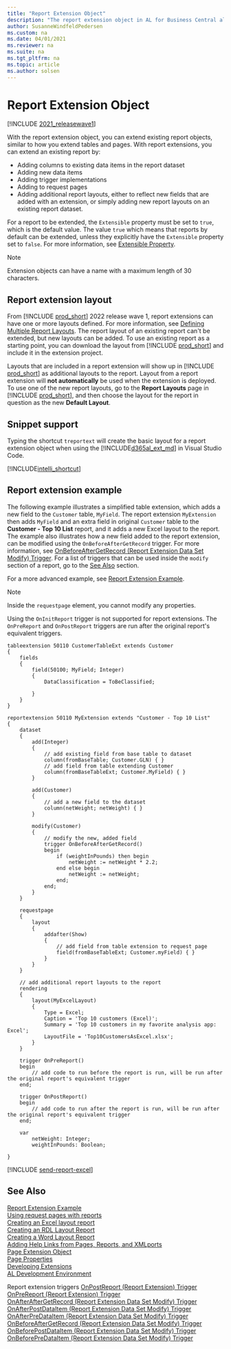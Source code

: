 ```yaml
---
title: "Report Extension Object"
description: "The report extension object in AL for Business Central allows you to create an extension of an existing report."
author: SusanneWindfeldPedersen
ms.custom: na
ms.date: 04/01/2021
ms.reviewer: na
ms.suite: na
ms.tgt_pltfrm: na
ms.topic: article
ms.author: solsen
---
```


# Report Extension Object

[!INCLUDE [2021_releasewave1](../includes/2021_releasewave1.md)]

With the report extension object, you can extend existing report objects, similar to how you extend tables and pages. With report extensions, you can extend an existing report by:

- Adding columns to existing data items in the report dataset
- Adding new data items
- Adding trigger implementations
- Adding to request pages
- Adding additional report layouts, either to reflect new fields that are added with an extension, or simply adding new report layouts on an existing report dataset.

For a report to be extended, the `Extensible` property must be set to `true`, which is the default value. The value `true` which means that reports by default can be extended, unless they explicitly have the `Extensible` property set to `false`. For more information, see [Extensible Property](properties/devenv-extensible-property.md).

> [!NOTE]  
> Extension objects can have a name with a maximum length of 30 characters.

## Report extension layout

From [!INCLUDE [prod_short](../includes/prod_short.md)] 2022 release wave 1, report extensions can have one or more layouts defined. For more information, see [Defining Multiple Report Layouts](devenv-multiple-report-layouts.md). The report layout of an existing report can't be extended, but new layouts can be added. To use an existing report as a starting point, you can download the layout from [!INCLUDE [prod_short](../includes/prod_short.md)] and include it in the extension project. 

Layouts that are included in a report extension will show up in [!INCLUDE [prod_short](../includes/prod_short.md)] as additional layouts to the report. Layout from a report extension will **not automatically** be used when the extension is deployed. To use one of the new report layouts, go to the **Report Layouts** page in [!INCLUDE [prod_short](../includes/prod_short.md)], and then choose the layout for the report in question as the new **Default Layout**.

## Snippet support

Typing the shortcut `treportext` will create the basic layout for a report extension object when using the [!INCLUDE[d365al_ext_md](../includes/d365al_ext_md.md)] in Visual Studio Code.

[!INCLUDE[intelli_shortcut](includes/intelli_shortcut.md)]

## Report extension example

The following example illustrates a simplified table extension, which adds a new field to the `Customer` table, `MyField`. The report extension `MyExtension` then adds `MyField` and an extra field in original `Customer` table to the **Customer - Top 10 List** report, and it adds a new Excel layout to the report. The example also illustrates how a new field added to the report extension, can be modified using the `OnBeforeAfterGetRecord` trigger. For more information, see [OnBeforeAfterGetRecord (Report Extension Data Set Modify) Trigger](triggers-auto/reportextensiondatasetmodify/devenv-onbeforepredataitem-reportextensiondatasetmodify-trigger.md). For a list of triggers that can be used inside the `modify` section of a report, go to the [See Also](devenv-report-ext-object.md#see-also) section.

For a more advanced example, see [Report Extension Example](devenv-report-ext-example.md). 

> [!NOTE]  
> Inside the `requestpage` element, you cannot modify any properties.
>
> Using the `OnInitReport` trigger is not supported for report extensions. The `OnPreReport` and `OnPostReport` triggers are run after the original report's equivalent triggers.

```AL
tableextension 50110 CustomerTableExt extends Customer
{
    fields
    {
        field(50100; MyField; Integer)
        {
            DataClassification = ToBeClassified;

        }
    }
}

reportextension 50110 MyExtension extends "Customer - Top 10 List"
{
    dataset
    {
        add(Integer)
        {
            // add existing field from base table to dataset
            column(fromBaseTable; Customer.GLN) { }
            // add field from table extending Customer
            column(fromBaseTableExt; Customer.MyField) { }
        }

        add(Customer)
        {
            // add a new field to the dataset
            column(netWeight; netWeight) { }
        }

        modify(Customer)
        {
            // modify the new, added field
            trigger OnBeforeAfterGetRecord()
            begin
                if (weightInPounds) then begin
                    netWeight := netWeight * 2.2;
                end else begin
                    netWeight := netWeight;
                end;
            end;
        }
    }

    requestpage
    {
        layout
        {
            addafter(Show)
            {
                // add field from table extension to request page
                field(fromBaseTableExt; Customer.myField) { }
            }
        }
    }

    // add additional report layouts to the report
    rendering
    {
        layout(MyExcelLayout)
        {
            Type = Excel;
            Caption = 'Top 10 customers (Excel)';
            Summary = 'Top 10 customers in my favorite analysis app: Excel';
            LayoutFile = 'Top10CustomersAsExcel.xlsx';
        }
    }

    trigger OnPreReport()
    begin
        // add code to run before the report is run, will be run after the original report's equivalent trigger
    end;

    trigger OnPostReport()
    begin
        // add code to run after the report is run, will be run after the original report's equivalent trigger
    end;

    var
        netWeight: Integer;
        weightInPounds: Boolean;

}
```

[!INCLUDE [send-report-excel](includes/send-report-excel.md)]

## See Also

[Report Extension Example](devenv-report-ext-example.md)  
[Using request pages with reports](devenv-request-pages-for-reports.md)   
[Creating an Excel layout report](devenv-howto-excel-report-layout.md)   
[Creating an RDL Layout Report](devenv-howto-rdl-report-layout.md)  
[Creating a Word Layout Report](devenv-howto-report-layout.md)  
[Adding Help Links from Pages, Reports, and XMLports](devenv-adding-help-links-from-pages-tables-xmlports.md)  
[Page Extension Object](devenv-page-ext-object.md)  
[Page Properties](properties/devenv-page-property-overview.md)  
[Developing Extensions](devenv-dev-overview.md)  
[AL Development Environment](devenv-reference-overview.md)  

Report extension triggers
[OnPostReport (Report Extension) Trigger](triggers-auto/reportextension/devenv-onpostreport-reportextension-trigger.md)  
[OnPreReport (Report Extension) Trigger](triggers-auto/reportextension/devenv-onprereport-reportextension-trigger.md)  
[OnAfterAfterGetRecord (Report Extension Data Set Modify) Trigger](triggers-auto/reportextensiondatasetmodify/devenv-onafteraftergetrecord-reportextensiondatasetmodify-trigger.md)  
[OnAfterPostDataItem (Report Extension Data Set Modify) Trigger](triggers-auto/reportextensiondatasetmodify/devenv-onafterpostdataitem-reportextensiondatasetmodify-trigger.md)  
[OnAfterPreDataItem (Report Extension Data Set Modify) Trigger](triggers-auto/reportextensiondatasetmodify/devenv-onafterpredataitem-reportextensiondatasetmodify-trigger.md)  
[OnBeforeAfterGetRecord (Report Extension Data Set Modify) Trigger](triggers-auto/reportextensiondatasetmodify/devenv-onbeforeaftergetrecord-reportextensiondatasetmodify-trigger.md)  
[OnBeforePostDataItem (Report Extension Data Set Modify) Trigger](triggers-auto/reportextensiondatasetmodify/devenv-onbeforepostdataitem-reportextensiondatasetmodify-trigger.md)  
[OnBeforePreDataItem (Report Extension Data Set Modify) Trigger](triggers-auto/reportextensiondatasetmodify/devenv-onbeforepredataitem-reportextensiondatasetmodify-trigger.md)